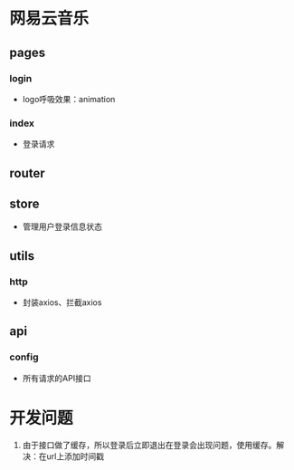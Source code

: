 # 网易云音乐
## pages
### login
  - logo呼吸效果：animation
### index
  - 登录请求






## router
## store
  - 管理用户登录信息状态
## utils
### http
  - 封装axios、拦截axios
## api
### config
  - 所有请求的API接口







# 开发问题
  1. 由于接口做了缓存，所以登录后立即退出在登录会出现问题，使用缓存。解决：在url上添加时间戳
